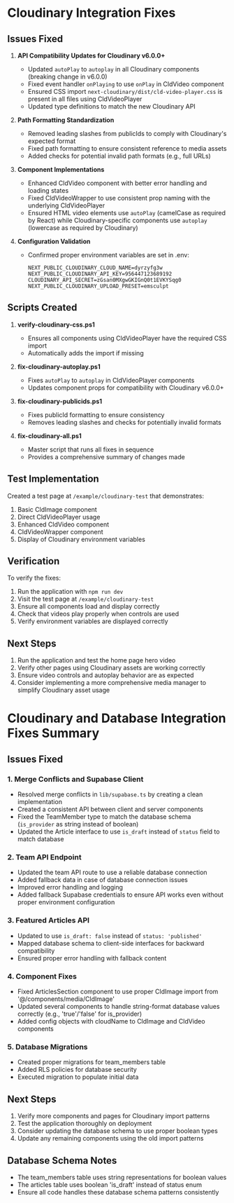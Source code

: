 # Cloudinary Integration Fixes

## Issues Fixed

1. **API Compatibility Updates for Cloudinary v6.0.0+**
   - Updated `autoPlay` to `autoplay` in all Cloudinary components (breaking change in v6.0.0)
   - Fixed event handler `onPlaying` to use `onPlay` in CldVideo component
   - Ensured CSS import `next-cloudinary/dist/cld-video-player.css` is present in all files using CldVideoPlayer
   - Updated type definitions to match the new Cloudinary API

2. **Path Formatting Standardization**
   - Removed leading slashes from publicIds to comply with Cloudinary's expected format
   - Fixed path formatting to ensure consistent reference to media assets
   - Added checks for potential invalid path formats (e.g., full URLs)

3. **Component Implementations**
   - Enhanced CldVideo component with better error handling and loading states
   - Fixed CldVideoWrapper to use consistent prop naming with the underlying CldVideoPlayer
   - Ensured HTML video elements use `autoPlay` (camelCase as required by React) while Cloudinary-specific components use `autoplay` (lowercase as required by Cloudinary)

4. **Configuration Validation**
   - Confirmed proper environment variables are set in .env:
     ```
     NEXT_PUBLIC_CLOUDINARY_CLOUD_NAME=dyrzyfg3w
     NEXT_PUBLIC_CLOUDINARY_API_KEY=956447123689192
     CLOUDINARY_API_SECRET=zGsan0MXgwGKIGnQ0t1EVKYSqg0
     NEXT_PUBLIC_CLOUDINARY_UPLOAD_PRESET=emsculpt
     ```

## Scripts Created

1. **verify-cloudinary-css.ps1**
   - Ensures all components using CldVideoPlayer have the required CSS import
   - Automatically adds the import if missing

2. **fix-cloudinary-autoplay.ps1**
   - Fixes `autoPlay` to `autoplay` in CldVideoPlayer components
   - Updates component props for compatibility with Cloudinary v6.0.0+

3. **fix-cloudinary-publicids.ps1**
   - Fixes publicId formatting to ensure consistency
   - Removes leading slashes and checks for potentially invalid formats

4. **fix-cloudinary-all.ps1**
   - Master script that runs all fixes in sequence
   - Provides a comprehensive summary of changes made

## Test Implementation

Created a test page at `/example/cloudinary-test` that demonstrates:
1. Basic CldImage component
2. Direct CldVideoPlayer usage
3. Enhanced CldVideo component
4. CldVideoWrapper component
5. Display of Cloudinary environment variables

## Verification

To verify the fixes:
1. Run the application with `npm run dev`
2. Visit the test page at `/example/cloudinary-test`
3. Ensure all components load and display correctly
4. Check that videos play properly when controls are used
5. Verify environment variables are displayed correctly

## Next Steps

1. Run the application and test the home page hero video
2. Verify other pages using Cloudinary assets are working correctly
3. Ensure video controls and autoplay behavior are as expected
4. Consider implementing a more comprehensive media manager to simplify Cloudinary asset usage

# Cloudinary and Database Integration Fixes Summary

## Issues Fixed

### 1. Merge Conflicts and Supabase Client
- Resolved merge conflicts in `lib/supabase.ts` by creating a clean implementation
- Created a consistent API between client and server components
- Fixed the TeamMember type to match the database schema (`is_provider` as string instead of boolean)
- Updated the Article interface to use `is_draft` instead of `status` field to match database

### 2. Team API Endpoint
- Updated the team API route to use a reliable database connection
- Added fallback data in case of database connection issues
- Improved error handling and logging
- Added fallback Supabase credentials to ensure API works even without proper environment configuration

### 3. Featured Articles API
- Updated to use `is_draft: false` instead of `status: 'published'`
- Mapped database schema to client-side interfaces for backward compatibility
- Ensured proper error handling with fallback content

### 4. Component Fixes
- Fixed ArticlesSection component to use proper CldImage import from '@/components/media/CldImage'
- Updated several components to handle string-format database values correctly (e.g., 'true'/'false' for is_provider)
- Added config objects with cloudName to CldImage and CldVideo components

### 5. Database Migrations
- Created proper migrations for team_members table
- Added RLS policies for database security
- Executed migration to populate initial data

## Next Steps

1. Verify more components and pages for Cloudinary import patterns
2. Test the application thoroughly on deployment
3. Consider updating the database schema to use proper boolean types
4. Update any remaining components using the old import patterns

## Database Schema Notes
- The team_members table uses string representations for boolean values
- The articles table uses boolean 'is_draft' instead of status enum
- Ensure all code handles these database schema patterns consistently 